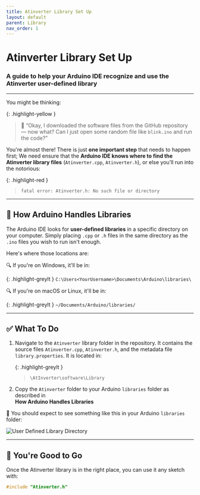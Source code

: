 ```yaml
---
title: Atinverter Library Set Up
layout: default
parent: Library
nav_order: 1
---
```


# **Atinverter Library Set Up**
### A guide to help your Arduino IDE recognize and use the Atinverter user-defined library
---

You might be thinking:

{: .highlight-yellow }
> 💭 “Okay, I downloaded the software files from the GitHub repository — now what? Can I just open some random file like `blink.ino` and run the code?”

You're almost there! There is just **one important step** that needs to happen first; We need ensure that the **Arduino IDE knows where to find the Atinverter library files** (`Atinverter.cpp`, `Atinverter.h`), or else you’ll run into the notorious:

{: .highlight-red }
> `fatal error: Atinverter.h: No such file or directory`

---

## 📁 How Arduino Handles Libraries

The Arduino IDE looks for **user-defined libraries** in a specific directory on your computer. Simply placing `.cpp` or `.h` files in the same directory as the `.ino` files you wish to run isn't enough.

Here's where those locations are:

🔍 If you're on Windows, it'll be in:

{: .highlight-greylt }
`C:\Users<YourUsername>\Documents\Arduino\libraries\`


🔍 If you're on macOS or Linux, it'll be in:

{: .highlight-greylt }
`~/Documents/Arduino/libraries/`

---

## ✅ What To Do

1. Navigate to the `Atinverter` library folder in the repository. It contains the source files `Atinverter.cpp`, `Atinverter.h`, and the metadata file `library.properties`. It is located in:

    {: .highlight-greylt }
    > `\AtInverter\software\Library`

2. Copy the `Atinverter` folder to your Arduino `libraries` folder as described in \
**How Arduino Handles Libraries**

📸 You should expect to see something like this in your Arduino `libraries` folder:

![User Defined Library Directory](../images/user_defined_lib.png)

---

## 🚀 You're Good to Go

Once the Atinverter library is in the right place, you can use it any sketch with:
```cpp
#include "Atinverter.h"
```
